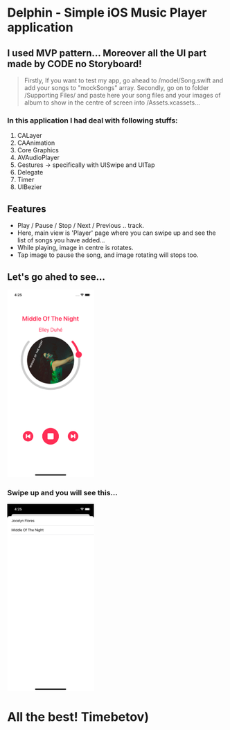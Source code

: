 # Delphin - Simple iOS Music Player application

## I used MVP pattern... Moreover all the UI part made by CODE no Storyboard!
> Firstly, If you want to test my app, go ahead to /model/Song.swift and add your songs to "mockSongs" array.
> Secondly, go on to folder /Supporting Files/ and paste here your song files and your images of album to show in the centre of screen into /Assets.xcassets...

### In this application I had deal with following stuffs:
1. CALayer
2. CAAnimation
3. Core Graphics
4. AVAudioPlayer
5. Gestures -> specifically with UISwipe and UITap
6. Delegate
7. Timer
8. UIBezier

## Features
* Play / Pause / Stop / Next / Previous .. track.
* Here, main view is 'Player' page where you can swipe up and see the list of songs you have added...
* While playing, image in centre is rotates.
* Tap image to pause the song, and image rotating will stops too.


## Let's go ahed to see...
<img src="/assets/Player.png" alt="PlayerPage" width="200"/>

### Swipe up and you will see this...
<img src="/assets/List.png" alt="ListPage" width="200"/>

# All the best! Timebetov)
